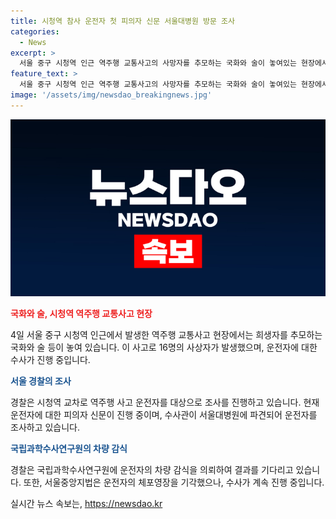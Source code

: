 ```yaml
---
title: 시청역 참사 운전자 첫 피의자 신문 서울대병원 방문 조사
categories:
  - News
excerpt: >
  서울 중구 시청역 인근 역주행 교통사고의 사망자를 추모하는 국화와 술이 놓여있는 현장에서, 운전자 차 모 씨(68)가 경찰 조사를 받고 있다. 이 교통사고는 시청 직원 2명, 은행 직원 4명, 병원 용역업체 직원 3명 등 16명의 사상자를 낸 사건으로, 차 씨는 업무상 과실치사상 혐의로 입건됐다. 경찰은 차량 감식 결과를 기다리고 있으며, 체포영장을 신청했지만 법원에서 기각됐다. 이에 대한 후속 조치가 관심을 끌고 있다.
feature_text: >
  서울 중구 시청역 인근 역주행 교통사고의 사망자를 추모하는 국화와 술이 놓여있는 현장에서, 운전자 차 모 씨(68)가 경찰 조사를 받고 있다. 이 교통사고는 시청 직원 2명, 은행 직원 4명, 병원 용역업체 직원 3명 등 16명의 사상자를 낸 사건으로, 차 씨는 업무상 과실치사상 혐의로 입건됐다. 경찰은 차량 감식 결과를 기다리고 있으며, 체포영장을 신청했지만 법원에서 기각됐다. 이에 대한 후속 조치가 관심을 끌고 있다.
image: '/assets/img/newsdao_breakingnews.jpg'
---
```


<p><img src="/assets/img/newsdao_breakingnews.jpg" alt="ontimetimes 속보" /></p>

<p><b><span style="color: #ee2323;">국화와 술, 시청역 역주행 교통사고 현장</span></b></p>

<p data-ke-size="size16">4일 서울 중구 시청역 인근에서 발생한 역주행 교통사고 현장에서는 희생자를 추모하는 국화와 술 등이 놓여 있습니다. 이 사고로 16명의 사상자가 발생했으며, 운전자에 대한 수사가 진행 중입니다.</p>

<p><b><span style="color: #1a5490;">서울 경찰의 조사</span></b></p>

<p data-ke-size="size16">경찰은 시청역 교차로 역주행 사고 운전자를 대상으로 조사를 진행하고 있습니다. 현재 운전자에 대한 피의자 신문이 진행 중이며, 수사관이 서울대병원에 파견되어 운전자를 조사하고 있습니다.</p>

<p><b><span style="color: #1a5490;">국립과학수사연구원의 차량 감식</span></b></p>

<p data-ke-size="size16">경찰은 국립과학수사연구원에 운전자의 차량 감식을 의뢰하여 결과를 기다리고 있습니다. 또한, 서울중앙지법은 운전자의 체포영장을 기각했으나, 수사가 계속 진행 중입니다.</p>
실시간 뉴스 속보는, <a href="https://newsdao.kr" rel="dofollow">https://newsdao.kr</a>



